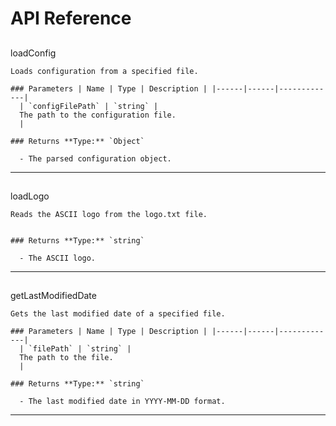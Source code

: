 # API Reference


  ##
  loadConfig

    Loads configuration from a specified file.

    ### Parameters | Name | Type | Description | |------|------|-------------|
      | `configFilePath` | `string` |
      The path to the configuration file.
      |

    ### Returns **Type:** `Object`

      - The parsed configuration object.


  ---

  ##
  loadLogo

    Reads the ASCII logo from the logo.txt file.


    ### Returns **Type:** `string`

      - The ASCII logo.


  ---

  ##
  getLastModifiedDate

    Gets the last modified date of a specified file.

    ### Parameters | Name | Type | Description | |------|------|-------------|
      | `filePath` | `string` |
      The path to the file.
      |

    ### Returns **Type:** `string`

      - The last modified date in YYYY-MM-DD format.


  ---



